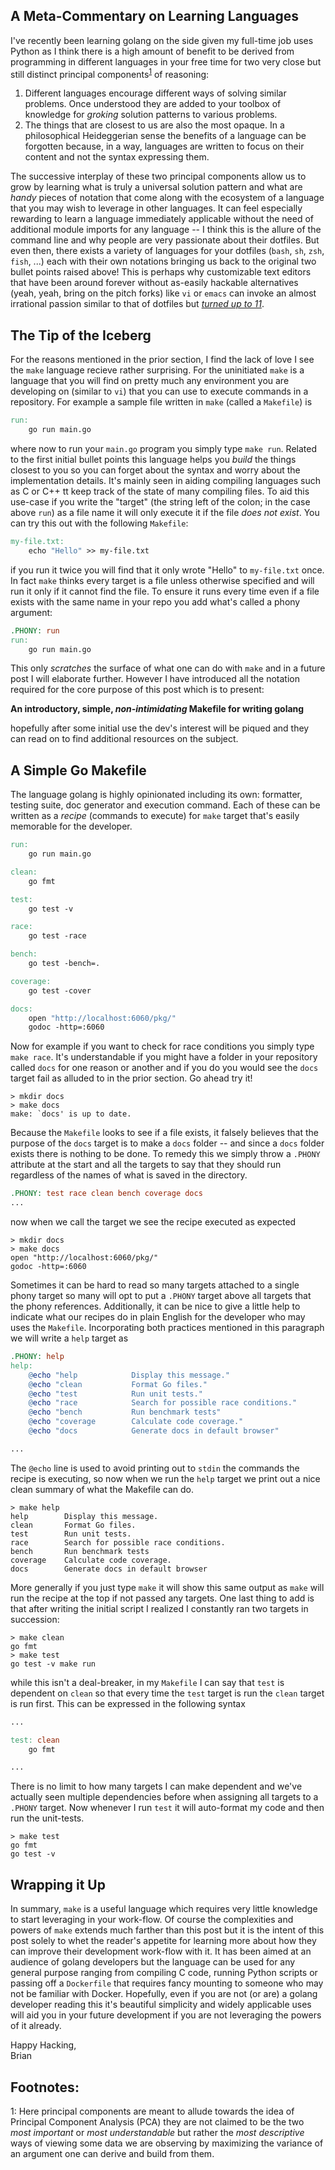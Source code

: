 A Meta-Commentary on Learning Languages
---------------------------------------

I've recently been learning golang on the side given my full-time job uses Python as I think there
is a high amount of benefit to be derived from programming in different languages in your free time
for two very close but still distinct principal components<sup>[1](#pca)</sup> of reasoning:

1. Different languages encourage different ways of solving similar problems. Once understood they
   are added to your toolbox of knowledge for _groking_ solution patterns to various problems.
2. The things that are closest to us are also the most opaque. In a philosophical Heideggerian
   sense the benefits of a language can be forgotten because, in a way, languages are written to
   focus on their content and not the syntax expressing them.

The successive interplay of these two principal components allow us to grow by learning what is
truly a universal solution pattern and what are _handy_ pieces of notation that come along with the
ecosystem of a language that you may wish to leverage in other languages. It can feel especially
rewarding to learn a language immediately applicable without the need of additional module imports
for any language -- I think this is the allure of the command line and why people are very
passionate about their dotfiles. But even then, there exists a variety of languages for your
dotfiles (`bash`, `sh`, `zsh`, `fish`, ...) each with their own notations bringing us back to the
original two bullet points raised above! This is perhaps why customizable text editors that have
been around forever without as-easily hackable alternatives (yeah, yeah, bring on the pitch forks)
like `vi` or `emacs` can invoke an almost irrational passion similar to that of dotfiles but
[_turned up to 11_](https://vimeo.com/59380615).

The Tip of the Iceberg
----------------------

For the reasons mentioned in the prior section, I find the lack of love I see the `make` language
recieve rather surprising. For the uninitiated `make` is a language that you will find
on pretty much any environment you are developing on (similar to `vi`) that you can use to execute
commands in a repository. For example a sample file written in `make` (called a `Makefile`) is

```makefile
run:
	go run main.go
```

where now to run your `main.go` program you simply type `make run`. Related to the first initial
bullet points this language helps you _build_ the things closest to you so you can forget about the
syntax and worry about the implementation details. It's mainly seen in aiding compiling languages
such as C or C++ tt keep track of the state of many compiling files. To aid this use-case if you
write the "target" (the string left of the colon; in the case above `run`) as a file name it will
only execute it if the file _does not exist_. You can try this out with the following `Makefile`:


```makefile
my-file.txt:
	echo "Hello" >> my-file.txt
```

if you run it twice you will find that it only wrote "Hello" to `my-file.txt` once. In fact `make`
thinks every target is a file unless otherwise specified and will run it only if it cannot find the
file. To ensure it runs every time even if a file exists with the same name in your repo you add
what's called a phony argument:

```makefile
.PHONY: run
run:
	go run main.go
```

This only _scratches_ the surface of what one can do with `make` and in a future post I will
elaborate further. However I have introduced all the notation required for the core purpose of this
post which is to present:

**An introductory, simple, _non-intimidating_ Makefile for writing golang**

hopefully after some initial use the dev's interest will be piqued and they can read on to find
additional resources on the subject.

A Simple Go Makefile
--------------------

The language golang is highly opinionated including its own: formatter, testing suite, doc
generator and execution command. Each of these can be written as a _recipe_ (commands to execute)
for `make` target that's easily memorable for the developer.


```makefile
run:
	go run main.go

clean:
	go fmt

test:
	go test -v

race:
	go test -race

bench:
	go test -bench=.

coverage:
	go test -cover

docs:
	open "http://localhost:6060/pkg/"
	godoc -http=:6060
```

Now for example if you want to check for race conditions you simply type `make race`. It's
understandable if you might have a folder in your repository called `docs` for one reason or
another and if you do you would see the `docs` target fail as alluded to in the prior section. Go
ahead try it!

``` shellsession
> mkdir docs
> make docs
make: `docs' is up to date.
```

Because the `Makefile` looks to see if a file exists, it falsely believes that the purpose of the
`docs` target is to make a `docs` folder -- and since a `docs` folder exists there is nothing to be
done. To remedy this we simply throw a `.PHONY` attribute at the start and all the targets to say
that they should run regardless of the names of what is saved in the directory.

```makefile
.PHONY: test race clean bench coverage docs
...
```

now when we call the target we see the recipe executed as expected

``` shellsession
> mkdir docs
> make docs
open "http://localhost:6060/pkg/"
godoc -http=:6060
```

Sometimes it can be hard to read so many targets attached to a single phony target so many will opt
to put a `.PHONY` target above all targets that the phony references. Additionally, it can be nice
to give a little help to indicate what our recipes do in plain English for the developer who may
uses the `Makefile`. Incorporating both practices mentioned in this paragraph we will write a
`help` target as

```makefile
.PHONY: help
help:
	@echo "help            Display this message."
	@echo "clean           Format Go files."
	@echo "test            Run unit tests."
	@echo "race            Search for possible race conditions."
	@echo "bench           Run benchmark tests"
	@echo "coverage        Calculate code coverage."
	@echo "docs            Generate docs in default browser"

...
```

The `@echo` line is used to avoid printing out to `stdin` the commands the recipe is executing, so
now when we run the `help` target we print out a nice clean summary of what the Makefile can do.

```shellsession
> make help
help        Display this message.
clean       Format Go files.
test        Run unit tests.
race        Search for possible race conditions.
bench       Run benchmark tests
coverage    Calculate code coverage.
docs        Generate docs in default browser
```

More generally if you just type `make` it will show this same output as `make` will run the recipe
at the top if not passed any targets. One last thing to add is that after writing the initial
script I realized I constantly ran two targets in succession:

```shellsession
> make clean
go fmt
> make test
go test -v make run
```

while this isn't a deal-breaker, in my `Makefile` I can say that `test` is dependent on `clean` so
that every time the `test` target is run the `clean` target is run first. This can be expressed in
the following syntax

```makefile
...

test: clean
	go fmt

...
```

There is no limit to how many targets I can make dependent and we've actually seen multiple
dependencies before when assigning all targets to a `.PHONY` target. Now whenever I run `test` it
will auto-format my code and then run the unit-tests.

```shellsession
> make test
go fmt
go test -v
```

Wrapping it Up
--------------

In summary, `make` is a useful language which requires very little knowledge to start leveraging in
your work-flow. Of course the complexities and powers of `make` extends much farther than this post
but it is the intent of this post solely to whet the reader's appetite for learning more about how
they can improve their development work-flow with it. It has been aimed at an audience of golang
developers but the language can be used for any general purpose ranging from compiling C code,
running Python scripts or passing off a `Dockerfile` that requires fancy mounting to someone who
may not be familiar with Docker. Hopefully, even if you are not (or are) a golang developer reading
this it's beautiful simplicity and widely applicable uses will aid you in your future development
if you are not leveraging the powers of it already.

Happy Hacking,  
Brian

Footnotes:
----------

<a name="pca">1</a>: Here principal components are meant to allude towards the idea of Principal
Component Analysis (PCA) they are not claimed to be the two _most important_ or _most
understandable_ but rather the _most descriptive_ ways of viewing some data we are observing by
maximizing the variance of an argument one can derive and build from them.
